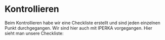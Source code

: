 # Kontrollieren
Beim Kontrollieren habe wir eine Checkliste erstellt und sind jeden einzelnen Punkt durchgegangen. Wir sind hier auch mit IPERKA vorgegangen. Hier sieht man unsere Checkliste:

